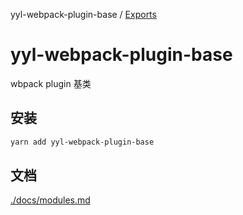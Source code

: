 yyl-webpack-plugin-base / [Exports](modules.md)

# yyl-webpack-plugin-base

wbpack plugin 基类

## 安装

```bash
yarn add yyl-webpack-plugin-base
```

## 文档

[./docs/modules.md](./docs/modules.md)
